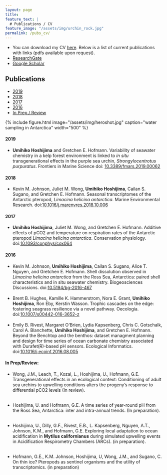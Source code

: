 ```yaml
---
layout: page
title:
feature_text: |
  # Publications / CV
feature_image: "/assets/img/urchin_rock.jpg"
permalink: /pubs_cv/
---
```



* You can download my CV [here](http://{{site.url}}/assets/Umihiko_Hoshijima_cv.pdf). Below is a list of current publications with links (pdfs available upon request).
* [ResearchGate](https://www.researchgate.net/profile/Umihiko_Hoshijima)
* [Google Scholar](https://scholar.google.com/citations?user=OXKLC4YAAAAJ&hl=en)

## Publications
* <a href="#2019">2019</a>
* <a href="#2018">2018</a>
* <a href="#2017">2017</a>
* <a href="#2016">2016</a>
* <a href="#prep_review">In Prep / Review</a>

{% include figure.html image="/assets/img/heroshot.jpg" caption="water sampling in Antarctica" width="500" %}

<a id="2019"></a>
#### 2019

* **Umihiko Hoshijima** and Gretchen E. Hofmann. Variability of seawater chemistry in a kelp forest environment is linked to *in situ* transgenerational effects in the purple sea urchin, *Strongylocentrotus purpuratus*. Frontiers in Marine Science doi: [10.3389/fmars.2019.00062](https://www.frontiersin.org/articles/10.3389/fmars.2019.00062/full)

<a id="2018"></a>
#### 2018

* Kevin M. Johnson, Juliet M. Wong, **Umihiko Hoshijima**, Cailan S. Sugano, and Gretchen E. Hofmann. Seasonal transcriptomes of the Antarctic pteropod, *Limacina helicina antarctica*. Marine Environmental Research. doi:[10.1016/j.marenvres.2018.10.006](https://www.sciencedirect.com/science/article/pii/S0141113618304331)

<a id="2017"></a>
#### 2017

* **Umihiko Hoshijima**, Juliet M. Wong, and Gretchen E. Hofmann. Additive effects of pCO2 and temperature on respiration rates of the Antarctic pteropod *Limacina helicina antarctica*. Conservation physiology. doi:[10.1093/conphys/cox064](https://academic.oup.com/conphys/article/5/1/cox064/4670933)

<a id="2016"></a>
#### 2016

* Kevin M. Johnson, **Umihiko Hoshijima**, Cailan S. Sugano, Alice T. Nguyen, and Gretchen E. Hofmann. Shell dissolution observed in *Limacina helicina antarctica* from the Ross Sea, Antarctica: paired shell characteristics and in situ seawater chemistry. Biogeosciences Discussions. doi:[10.5194/bg-2016-467](https://www.biogeosciences-discuss.net/bg-2016-467/)
<br> <br>
* Brent B. Hughes, Kamille K. Hammerstrom, Nora E. Grant, **Umihiko Hoshijima**, Ron Eby, Kerstin Wasson. Trophic cascades on the edge: fostering seagrass resilience via a novel pathway. Oecologia. doi:[10.1007/s00442-016-3652-z](https://link.springer.com/article/10.1007/s00442-016-3652-z)
<br> <br>
* Emily B. Rivest,  Margaret O’Brien, Lydia Kapsenberg, Chris C. Gotschalk, Carol A. Blanchette, **Umihiko Hoshijima**, and Gretchen E. Hofmann. Beyond the Benchtop and the benthos: dataset managment planning and design for time series of ocean carbonate chemistry associated with Durafet(R)-based pH sensors. Ecological Informatics. doi:[10.1016/j.ecoinf.2016.08.005](https://www.sciencedirect.com/science/article/pii/S1574954116301212)

<a id="prep_review"></a>
#### In Prep/Review:


* Wong, J.M., Leach, T., Kozal, L., Hoshijima, U., Hofmann, G.E. Transgenerational effects in an ecological context: Conditioning of adult sea urchins to upwelling conditions alters the progeny’s response to differential pCO2 levels (In review).
<br> <br>

* Hoshijima, U. and Hofmann, G.E. A time series of year-round pH from the Ross Sea, Antarctica: inter and intra-annual trends. (In preparation).
<br> <br>

* Hoshijima, U., Dilly, G.F., Rivest, E.B., L. Kapsenberg, Nguyen, A.T., Johnson, K.M., and Hofmann, G.E. Exploring local adaptation to ocean acidification in **Mytilus californianus** during simulated upwelling events in Acidification Respirometry Chambers (ARCs). (in preparation).
<br> <br>

* Hofmann, G.E., K.M. Johnson, Hoshijima, U, Wong, J.M., and Sugano, C. On thin ice? Pteropods as sentinel organisms and the utility of transcriptomics.  (in preparation)
